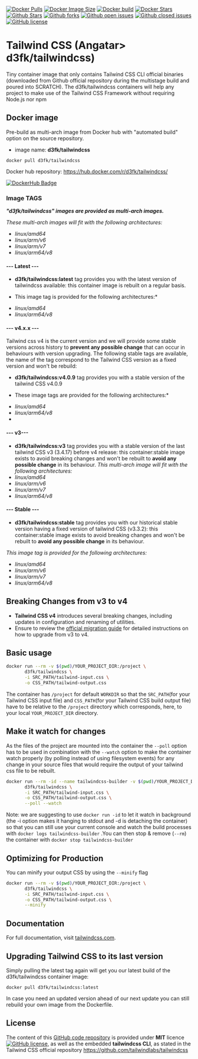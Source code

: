 [![Docker Pulls](https://badgen.net/docker/pulls/d3fk/tailwindcss?icon=docker&label=pulls&cache=600)](https://hub.docker.com/r/d3fk/tailwindcss/tags) [![Docker Image Size](https://badgen.net/docker/size/d3fk/tailwindcss/latest?icon=docker&label=image%20size&cache=600)](https://hub.docker.com/r/d3fk/tailwindcss/tags) [![Docker build](https://img.shields.io/badge/automated-automated?style=flat&logo=docker&logoColor=blue&label=build&color=green&cacheSeconds=600)](https://hub.docker.com/r/d3fk/tailwindcss/tags) [![Docker Stars](https://badgen.net/docker/stars/d3fk/tailwindcss?icon=docker&label=stars&color=green&cache=600)](https://hub.docker.com/r/d3fk/tailwindcss) [![Github Stars](https://img.shields.io/github/stars/Angatar/tailwindcss?label=stars&logo=github&color=green&style=flat&cacheSeconds=600)](https://github.com/Angatar/tailwindcss) [![Github forks](https://img.shields.io/github/forks/Angatar/tailwindcss?logo=github&style=flat&cacheSeconds=600)](https://github.com/Angatar/tailwindcss/fork) [![Github open issues](https://img.shields.io/github/issues-raw/Angatar/tailwindcss?logo=github&color=yellow&cacheSeconds=600)](https://github.com/Angatar/tailwindcss/issues) [![Github closed issues](https://img.shields.io/github/issues-closed-raw/Angatar/tailwindcss?logo=github&color=green&cacheSeconds=600)](https://github.com/Angatar/tailwindcss/issues?q=is%3Aissue+is%3Aclosed) [![GitHub license](https://img.shields.io/github/license/Angatar/tailwindcss)](https://github.com/Angatar/tailwindcss/blob/master/LICENSE)

# Tailwind CSS (Angatar> d3fk/tailwindcss)
Tiny container image that only contains Tailwind CSS CLI official binaries (downloaded from Github official repository during the multistage build and poured into SCRATCH).
The d3fk/tailwindcss containers will help any project to make use of the Tailwind CSS Framework without requiring Node.js nor npm


## Docker image

Pre-build as multi-arch image from Docker hub with "automated build" option on the source repository.

- image name: **d3fk/tailwindcss**

`docker pull d3fk/tailwindcss`

Docker hub repository: https://hub.docker.com/r/d3fk/tailwindcss/

[![DockerHub Badge](https://dockeri.co/image/d3fk/tailwindcss)](https://hub.docker.com/r/d3fk/tailwindcss)


### Image TAGS

***"d3fk/tailwindcss" images are provided as multi-arch images.***

*These multi-arch images will fit with the following architectures:*

- *linux/amd64*
- *linux/arm/v6*
- *linux/arm/v7*
- *linux/arm64/v8*

#### --- Latest ---

- **d3fk/tailwindcss:latest** tag provides you with the latest version of tailwindcss available: this container image is rebuilt on a regular basis.


* This image tag is provided for the following architectures:*
- *linux/amd64*
- *linux/arm64/v8*

#### --- v4.x.x ---
Tailwind css v4 is the current version and we will provide some stable versions across history to **prevent any possible change** that can occur in behaviours with version upgrading.
The following stable tags are available, the name of the tag correspond to the Tailwind CSS version as a fixed version and won't be rebuild:

- **d3fk/tailwindcss:v4.0.9** tag provides you with a stable version of the tailwind CSS v4.0.9
  
* These image tags are provided for the following architectures:*
- *linux/amd64*
- *linux/arm64/v8*
- 
#### --- v3---
- **d3fk/tailwindcss:v3** tag provides you with a stable version of the last tailwind CSS v3 (3.4.17) before v4 release: this container:stable image exists to avoid breaking changes and won't be rebuilt to **avoid any possible change** in its behaviour.
*This multi-arch image will fit with the following architectures:*
- *linux/amd64*
- *linux/arm/v6*
- *linux/arm/v7*
- *linux/arm64/v8*

#### --- Stable ---

- **d3fk/tailwindcss:stable** tag provides you with our historical stable version having a fixed version of tailwind CSS (v3.3.2): this container:stable image exists to avoid breaking changes and won't be rebuilt to **avoid any possible change** in its behaviour.

*This image tag is provided for the following architectures:*
- *linux/amd64*
- *linux/arm/v6*
- *linux/arm/v7*
- *linux/arm64/v8*

## Breaking Changes from v3 to v4

- **Tailwind CSS v4** introduces several breaking changes, including updates in configuration and renaming of utilities.
- Ensure to review the [official migration guide](https://tailwindcss.com/docs/upgrading-to-v4) for detailed instructions on how to upgrade from v3 to v4.

## Basic usage

```sh
docker run --rm -v $(pwd)/YOUR_PROJECT_DIR:/project \
       d3fk/tailwindcss \
       -i SRC_PATH/tailwind-input.css \
       -o CSS_PATH/tailwind-output.css
```

The container has `/project` for default `WORKDIR` so that the `SRC_PATH`(for your Tailwind CSS input file) and `CSS_PATH`(for your Tailwind CSS build output file) have to be relative to the `/project` directory which corresponds, here, to your local `YOUR_PROJECT_DIR` directory.

## Make it watch for changes

As the files of the project are mounted into the container the `--poll` option has to be used in combination with the `--watch` option to make the container watch properly (by polling instead of using filesystem events) for any change in your source files that would require the output of your tailwind css file to be rebuilt.

```sh
docker run --rm -id --name tailwindcss-builder -v $(pwd)/YOUR_PROJECT_DIR:/project \
       d3fk/tailwindcss \
       -i SRC_PATH/tailwind-input.css \
       -o CSS_PATH/tailwind-output.css \
       --poll --watch
```

Note: we are suggesting to use `docker run -id` to let it watch in background (the -i option makes it hanging to stdout and -d is detaching the container) so that you can still use your current console and watch the build processes with `docker logs tailwindcss-builder` .You can then stop & remove (`--rm`) the container with `docker stop tailwindcss-builder`


## Optimizing for Production

You can minify your output CSS by using the `--minify` flag
```sh
docker run --rm -v $(pwd)/YOUR_PROJECT_DIR:/project \
       d3fk/tailwindcss \
       -i SRC_PATH/tailwind-input.css \
       -o CSS_PATH/tailwind-output.css \
       --minify
```

## Documentation

For full documentation, visit [tailwindcss.com](https://tailwindcss.com/).

## Upgrading Tailwind CSS to its last version

Simply pulling the latest tag again will get you our latest build of the d3fk/tailwindcss container image:

`docker pull d3fk/tailwindcss:latest`

In case you need an updated version ahead of our next update you can still rebuild your own image from the Dockerfile.

## License

The content of this [GitHub code repository](https://github.com/Angatar/tailwindcss) is provided under **MIT** licence
[![GitHub license](https://img.shields.io/github/license/Angatar/tailwindcss)](https://github.com/Angatar/tailwindcss/blob/master/LICENSE), as well as the embedded **tailwindcss CLI**, as stated in the Tailwind CSS official repository https://github.com/tailwindlabs/tailwindcss
